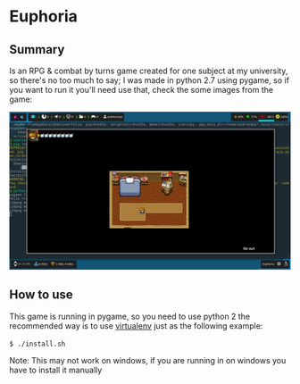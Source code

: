 # Euphoria

## Summary

Is an RPG & combat by turns game created for one subject at
my university, so there's no too much to say; I was made in
python 2.7 using pygame, so if you want to run it you'll
need use that, check the some images from the game:

![Example_1](./.examples/example_1.jpg)

## How to use

This game is running in pygame, so you need to use python 2
the recommended way is to use [virtualenv](https://pypi.org/project/virtualenv/)
just as the following example:

`$ ./install.sh`

Note: This may not work on windows, if you are running in on windows you have to install it manually

